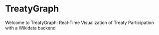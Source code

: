 # TreatyGraph
 Welcome to TreatyGraph: Real-Time Visualization of Treaty Participation with a Wikidata backend
